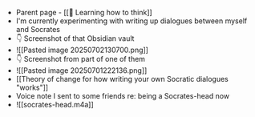 - Parent page - [[🧠 Learning how to think]]
- I'm currently experimenting with writing up dialogues between myself and Socrates
- 👇 Screenshot of that Obsidian vault
- ![[Pasted image 20250702130700.png]] 
- 👇 Screenshot from part of one of them
- ![[Pasted image 20250701222136.png]]
- [[Theory of change for how writing your own Socratic dialogues "works"]]
- Voice note I sent to some friends re: being a Socrates-head now
- ![[socrates-head.m4a]]